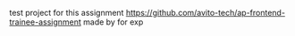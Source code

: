 test project for this assignment https://github.com/avito-tech/ap-frontend-trainee-assignment made by for exp
